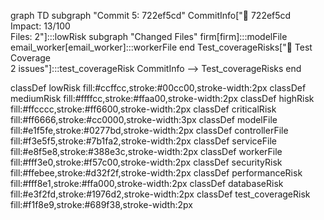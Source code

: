graph TD
  subgraph "Commit 5: 722ef5cd"
    CommitInfo["📝 722ef5cd<br/>Impact: 13/100<br/>Files: 2"]:::lowRisk
    subgraph "Changed Files"
      firm[firm]:::modelFile
      email_worker[email_worker]:::workerFile
    end
    Test_coverageRisks["🧪 Test Coverage<br/>2 issues"]:::test_coverageRisk
    CommitInfo --> Test_coverageRisks
  end

  classDef lowRisk fill:#ccffcc,stroke:#00cc00,stroke-width:2px
  classDef mediumRisk fill:#ffffcc,stroke:#ffaa00,stroke-width:2px
  classDef highRisk fill:#ffcccc,stroke:#ff6600,stroke-width:2px
  classDef criticalRisk fill:#ff6666,stroke:#cc0000,stroke-width:3px
  classDef modelFile fill:#e1f5fe,stroke:#0277bd,stroke-width:2px
  classDef controllerFile fill:#f3e5f5,stroke:#7b1fa2,stroke-width:2px
  classDef serviceFile fill:#e8f5e8,stroke:#388e3c,stroke-width:2px
  classDef workerFile fill:#fff3e0,stroke:#f57c00,stroke-width:2px
  classDef securityRisk fill:#ffebee,stroke:#d32f2f,stroke-width:2px
  classDef performanceRisk fill:#fff8e1,stroke:#ffa000,stroke-width:2px
  classDef databaseRisk fill:#e3f2fd,stroke:#1976d2,stroke-width:2px
  classDef test_coverageRisk fill:#f1f8e9,stroke:#689f38,stroke-width:2px
